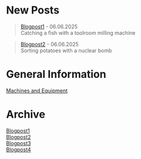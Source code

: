 # New Posts

>[Blogpost1](URL) - 06.06.2025  
> Catching a fish with a toolroom milling machine

>[Blogpost2](URL) - 06.06.2025  
> Sorting potatoes with a nuclear bomb

# General Information

[Machines and Equipment](URL)

# Archive

[Blogpost1](URL)  
[Blogpost2](URL)  
[Blogpost3](URL)  
[Blogpost4](URL)  